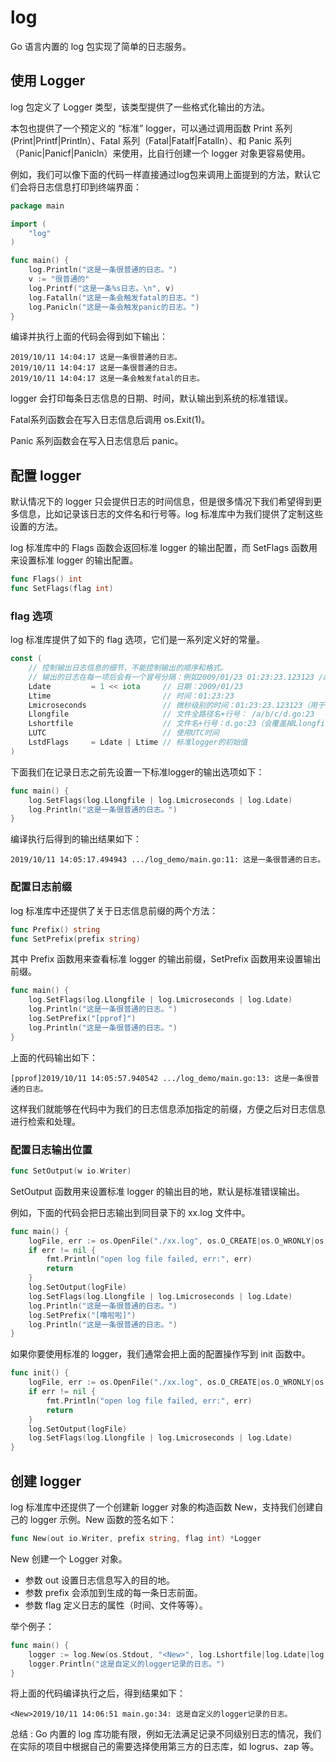 # log

Go 语言内置的 log 包实现了简单的日志服务。

## 使用 Logger

log 包定义了 Logger 类型，该类型提供了一些格式化输出的方法。

本包也提供了一个预定义的 “标准” logger，可以通过调用函数 Print 系列 (Print|Printf|Println）、Fatal 系列（Fatal|Fatalf|Fatalln）、和 Panic 系列（Panic|Panicf|Panicln）来使用，比自行创建一个 logger 对象更容易使用。

例如，我们可以像下面的代码一样直接通过log包来调用上面提到的方法，默认它们会将日志信息打印到终端界面：

```go
package main

import (
    "log"
)

func main() {
    log.Println("这是一条很普通的日志。")
    v := "很普通的"
    log.Printf("这是一条%s日志。\n", v)
    log.Fatalln("这是一条会触发fatal的日志。")
    log.Panicln("这是一条会触发panic的日志。")
}
```

编译并执行上面的代码会得到如下输出：

```
2019/10/11 14:04:17 这是一条很普通的日志。
2019/10/11 14:04:17 这是一条很普通的日志。
2019/10/11 14:04:17 这是一条会触发fatal的日志。
```

logger 会打印每条日志信息的日期、时间，默认输出到系统的标准错误。

Fatal系列函数会在写入日志信息后调用 os.Exit(1)。

Panic 系列函数会在写入日志信息后 panic。

## 配置 logger

默认情况下的 logger 只会提供日志的时间信息，但是很多情况下我们希望得到更多信息，比如记录该日志的文件名和行号等。log 标准库中为我们提供了定制这些设置的方法。

log 标准库中的 Flags 函数会返回标准 logger 的输出配置，而 SetFlags 函数用来设置标准 logger 的输出配置。

```go
func Flags() int
func SetFlags(flag int)
```

### flag 选项

log 标准库提供了如下的 flag 选项，它们是一系列定义好的常量。

```go
const (
    // 控制输出日志信息的细节，不能控制输出的顺序和格式。
    // 输出的日志在每一项后会有一个冒号分隔：例如2009/01/23 01:23:23.123123 /a/b/c/d.go:23: message
    Ldate         = 1 << iota     // 日期：2009/01/23
    Ltime                         // 时间：01:23:23
    Lmicroseconds                 // 微秒级别的时间：01:23:23.123123（用于增强Ltime位）
    Llongfile                     // 文件全路径名+行号： /a/b/c/d.go:23
    Lshortfile                    // 文件名+行号：d.go:23（会覆盖掉Llongfile）
    LUTC                          // 使用UTC时间
    LstdFlags     = Ldate | Ltime // 标准logger的初始值
)
```

下面我们在记录日志之前先设置一下标准logger的输出选项如下：

```go
func main() {
    log.SetFlags(log.Llongfile | log.Lmicroseconds | log.Ldate)
    log.Println("这是一条很普通的日志。")
}
```

编译执行后得到的输出结果如下：

```
2019/10/11 14:05:17.494943 .../log_demo/main.go:11: 这是一条很普通的日志。
```

### 配置日志前缀

log 标准库中还提供了关于日志信息前缀的两个方法：

```go
func Prefix() string
func SetPrefix(prefix string)
```

其中 Prefix 函数用来查看标准 logger 的输出前缀，SetPrefix 函数用来设置输出前缀。

```go
func main() {
    log.SetFlags(log.Llongfile | log.Lmicroseconds | log.Ldate)
    log.Println("这是一条很普通的日志。")
    log.SetPrefix("[pprof]")
    log.Println("这是一条很普通的日志。")
}
```

上面的代码输出如下：

```
[pprof]2019/10/11 14:05:57.940542 .../log_demo/main.go:13: 这是一条很普通的日志。
```

这样我们就能够在代码中为我们的日志信息添加指定的前缀，方便之后对日志信息进行检索和处理。

### 配置日志输出位置

```go
func SetOutput(w io.Writer)
```

SetOutput 函数用来设置标准 logger 的输出目的地，默认是标准错误输出。

例如，下面的代码会把日志输出到同目录下的 xx.log 文件中。

```go
func main() {
    logFile, err := os.OpenFile("./xx.log", os.O_CREATE|os.O_WRONLY|os.O_APPEND, 0644)
    if err != nil {
        fmt.Println("open log file failed, err:", err)
        return
    }
    log.SetOutput(logFile)
    log.SetFlags(log.Llongfile | log.Lmicroseconds | log.Ldate)
    log.Println("这是一条很普通的日志。")
    log.SetPrefix("[噜啦啦]")
    log.Println("这是一条很普通的日志。")
}
```

如果你要使用标准的 logger，我们通常会把上面的配置操作写到 init 函数中。

```go
func init() {
    logFile, err := os.OpenFile("./xx.log", os.O_CREATE|os.O_WRONLY|os.O_APPEND, 0644)
    if err != nil {
        fmt.Println("open log file failed, err:", err)
        return
    }
    log.SetOutput(logFile)
    log.SetFlags(log.Llongfile | log.Lmicroseconds | log.Ldate)
}
```

## 创建 logger

log 标准库中还提供了一个创建新 logger 对象的构造函数 New，支持我们创建自己的 logger 示例。New 函数的签名如下：

```go
func New(out io.Writer, prefix string, flag int) *Logger
```

New 创建一个 Logger 对象。

- 参数 out 设置日志信息写入的目的地。
- 参数 prefix 会添加到生成的每一条日志前面。
- 参数 flag 定义日志的属性（时间、文件等等）。

举个例子：

```go
func main() {
    logger := log.New(os.Stdout, "<New>", log.Lshortfile|log.Ldate|log.Ltime)
    logger.Println("这是自定义的logger记录的日志。")
}
```

将上面的代码编译执行之后，得到结果如下：

```
<New>2019/10/11 14:06:51 main.go:34: 这是自定义的logger记录的日志。
```

总结 : Go 内置的 log 库功能有限，例如无法满足记录不同级别日志的情况，我们在实际的项目中根据自己的需要选择使用第三方的日志库，如 logrus、zap 等。